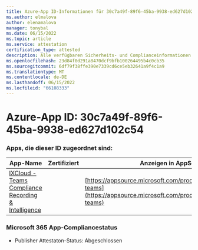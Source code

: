 ```yaml
---
title: Azure-App ID-Informationen für 30c7a49f-89f6-45ba-9938-ed627d102c54
ms.author: elmalova
author: elenamalova
manager: tonybal
ms.date: 06/15/2022
ms.topic: article
ms.service: attestation
certification_type: attested
description: Alle verfügbaren Sicherheits- und Complianceinformationen für 30c7a49f-89f6-45ba-9938-ed627d102c54.
ms.openlocfilehash: 23d84f0d291a8470dcf9bfb100264495b4c0cb35
ms.sourcegitcommit: 6df79f38ffe390e7339cd6ce5eb32641a9f4c1a9
ms.translationtype: MT
ms.contentlocale: de-DE
ms.lasthandoff: 06/15/2022
ms.locfileid: "66108333"
---
```

# <a name="azure-app-id-30c7a49f-89f6-45ba-9938-ed627d102c54"></a>Azure-App ID: 30c7a49f-89f6-45ba-9938-ed627d102c54


### <a name="apps-associated-with-this-id"></a>Apps, die dieser ID zugeordnet sind:
| **App-Name** | **Zertifiziert** | **Anzeigen in AppSource** |
|--------------|---------------|-----------------------|
| [IXCloud - Teams Compliance Recording &amp; Intelligence](../forward/numonix.nmx-teams.md) |  | [https://appsource.microsoft.com/product/office/numonix.nmx-teams](https://appsource.microsoft.com/product/office/numonix.nmx-teams) |

### <a name="microsoft-365-app-compliance-status"></a>Microsoft 365 App-Compliancestatus
- Publisher Attestaton-Status: Abgeschlossen
